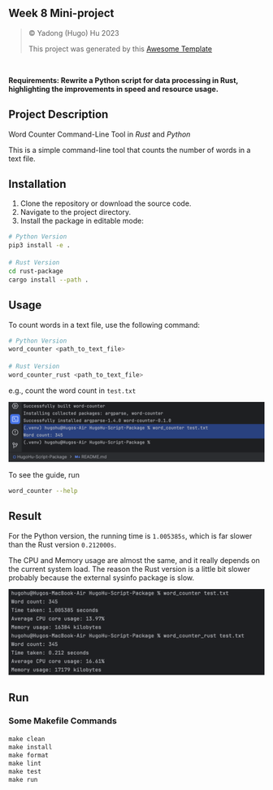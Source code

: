 ## Week 8 Mini-project

> © Yadong (Hugo) Hu 2023
> 
> This project was generated by this [Awesome Template](https://github.com/0HugoHu/IDS706-Python-Template)

<br />

**Requirements: Rewrite a Python script for data processing in Rust, highlighting the improvements in speed and resource usage.**


## Project Description
Word Counter Command-Line Tool in <i> Rust </i> and <i> Python </i>

This is a simple command-line tool that counts the number of words in a text file.

## Installation

1. Clone the repository or download the source code.
2. Navigate to the project directory.
3. Install the package in editable mode:

```bash
# Python Version
pip3 install -e .

# Rust Version
cd rust-package
cargo install --path .
```

## Usage

To count words in a text file, use the following command:
```bash
# Python Version
word_counter <path_to_text_file>

# Rust Version
word_counter_rust <path_to_text_file>
```

e.g., count the word count in ```test.txt```

![](.tutorial/week6-2.png)


To see the guide, run
```bash
word_counter --help
```

## Result
For the Python version, the running time is ```1.005385s```, which is far slower than the Rust version ```0.212000s```.

The CPU and Memory usage are almost the same, and it really depends on the current system load. The reason the Rust version is a little bit slower probably because the external sysinfo package is slow.

![](.tutorial/mini8.png)


## Run

### Some Makefile Commands
```commandline
make clean
make install
make format
make lint
make test
make run
```
